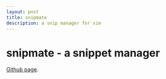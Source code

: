 ```yaml
---
layout: post
title: snipmate
description: a snip manager for vim
---
```


# snipmate - a snippet manager

[Github page](https://github.com/garbas/vim-snipmate).
